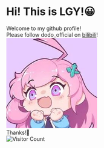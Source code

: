 # Hi! This is LGY!😀
Welcome to my github profile!  
Please follow dodo_official on [bilibili](https://space.bilibili.com/1855519979?spm_id_from=333.337.0.0)!  
![dodo](images/dodo.jpg "dodo_official")  
Thanks!🥰  
![Visitor Count](https://profile-counter.glitch.me/laoganya/count.svg)
